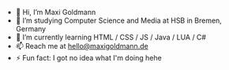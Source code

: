 - 👋 Hi, I’m Maxi Goldmann
- 👀 I’m studying Computer Science and Media at HSB in Bremen, Germany
- 🌱 I’m currently learning HTML / CSS / JS / Java / LUA / C#
- 📫 Reach me at hello@maxigoldmann.de
- ⚡ Fun fact: I got no idea what I'm doing hehe

<!---
maxigoldy/maxigoldy is a ✨ special ✨ repository because its `README.md` (this file) appears on your GitHub profile.
You can click the Preview link to take a look at your changes.
--->
